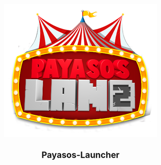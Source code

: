 <p align="center"><img src="../docs/images/logopl.png" alt="icon-launcher"></p>

<h1 align="center">Payasos-Launcher</h1>
